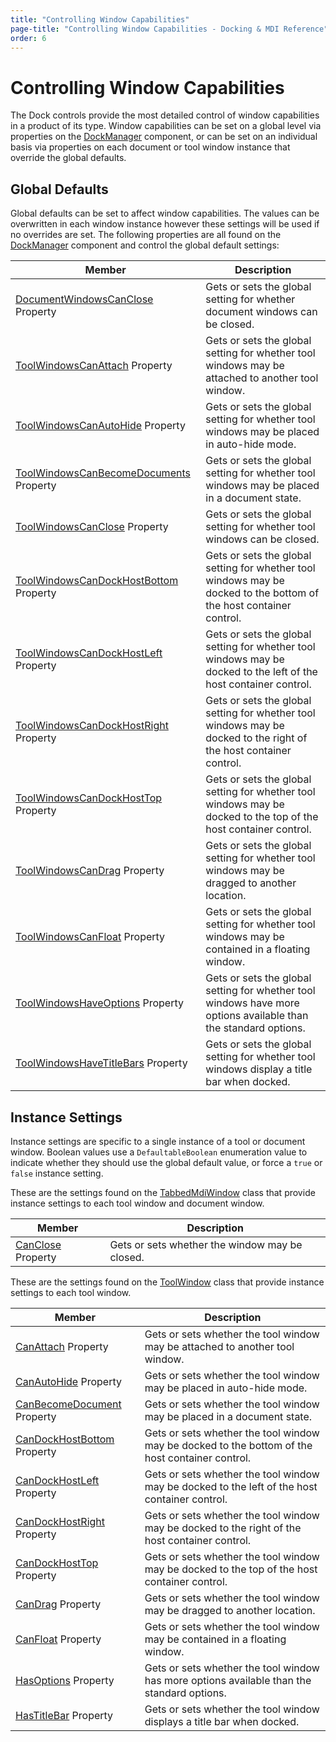 ```yaml
---
title: "Controlling Window Capabilities"
page-title: "Controlling Window Capabilities - Docking & MDI Reference"
order: 6
---
```

# Controlling Window Capabilities

The Dock controls provide the most detailed control of window capabilities in a product of its type.  Window capabilities can be set on a global level via properties on the [DockManager](xref:ActiproSoftware.UI.WinForms.Controls.Docking.DockManager) component, or can be set on an individual basis via properties on each document or tool window instance that override the global defaults.

## Global Defaults

Global defaults can be set to affect window capabilities.  The values can be overwritten in each window instance however these settings will be used if no overrides are set.  The following properties are all found on the [DockManager](xref:ActiproSoftware.UI.WinForms.Controls.Docking.DockManager) component and control the global default settings:

| Member | Description |
|-----|-----|
| [DocumentWindowsCanClose](xref:ActiproSoftware.UI.WinForms.Controls.Docking.DockManager.DocumentWindowsCanClose) Property | Gets or sets the global setting for whether document windows can be closed. |
| [ToolWindowsCanAttach](xref:ActiproSoftware.UI.WinForms.Controls.Docking.DockManager.ToolWindowsCanAttach) Property | Gets or sets the global setting for whether tool windows may be attached to another tool window. |
| [ToolWindowsCanAutoHide](xref:ActiproSoftware.UI.WinForms.Controls.Docking.DockManager.ToolWindowsCanAutoHide) Property | Gets or sets the global setting for whether tool windows may be placed in auto-hide mode. |
| [ToolWindowsCanBecomeDocuments](xref:ActiproSoftware.UI.WinForms.Controls.Docking.DockManager.ToolWindowsCanBecomeDocuments) Property | Gets or sets the global setting for whether tool windows may be placed in a document state. |
| [ToolWindowsCanClose](xref:ActiproSoftware.UI.WinForms.Controls.Docking.DockManager.ToolWindowsCanClose) Property | Gets or sets the global setting for whether tool windows can be closed. |
| [ToolWindowsCanDockHostBottom](xref:ActiproSoftware.UI.WinForms.Controls.Docking.DockManager.ToolWindowsCanDockHostBottom) Property | Gets or sets the global setting for whether tool windows may be docked to the bottom of the host container control. |
| [ToolWindowsCanDockHostLeft](xref:ActiproSoftware.UI.WinForms.Controls.Docking.DockManager.ToolWindowsCanDockHostLeft) Property | Gets or sets the global setting for whether tool windows may be docked to the left of the host container control. |
| [ToolWindowsCanDockHostRight](xref:ActiproSoftware.UI.WinForms.Controls.Docking.DockManager.ToolWindowsCanDockHostRight) Property | Gets or sets the global setting for whether tool windows may be docked to the right of the host container control. |
| [ToolWindowsCanDockHostTop](xref:ActiproSoftware.UI.WinForms.Controls.Docking.DockManager.ToolWindowsCanDockHostTop) Property | Gets or sets the global setting for whether tool windows may be docked to the top of the host container control. |
| [ToolWindowsCanDrag](xref:ActiproSoftware.UI.WinForms.Controls.Docking.DockManager.ToolWindowsCanDrag) Property | Gets or sets the global setting for whether tool windows may be dragged to another location. |
| [ToolWindowsCanFloat](xref:ActiproSoftware.UI.WinForms.Controls.Docking.DockManager.ToolWindowsCanFloat) Property | Gets or sets the global setting for whether tool windows may be contained in a floating window. |
| [ToolWindowsHaveOptions](xref:ActiproSoftware.UI.WinForms.Controls.Docking.DockManager.ToolWindowsHaveOptions) Property | Gets or sets the global setting for whether tool windows have more options available than the standard options. |
| [ToolWindowsHaveTitleBars](xref:ActiproSoftware.UI.WinForms.Controls.Docking.DockManager.ToolWindowsHaveTitleBars) Property | Gets or sets the global setting for whether tool windows display a title bar when docked. |

## Instance Settings

Instance settings are specific to a single instance of a tool or document window.  Boolean values use a `DefaultableBoolean` enumeration value to indicate whether they should use the global default value, or force a `true` or `false` instance setting.

These are the settings found on the [TabbedMdiWindow](xref:ActiproSoftware.UI.WinForms.Controls.Docking.TabbedMdiWindow) class that provide instance settings to each tool window and document window.

| Member | Description |
|-----|-----|
| [CanClose](xref:ActiproSoftware.UI.WinForms.Controls.Docking.TabbedMdiWindow.CanClose) Property | Gets or sets whether the window may be closed. |

These are the settings found on the [ToolWindow](xref:ActiproSoftware.UI.WinForms.Controls.Docking.ToolWindow) class that provide instance settings to each tool window.

| Member | Description |
|-----|-----|
| [CanAttach](xref:ActiproSoftware.UI.WinForms.Controls.Docking.ToolWindow.CanAttach) Property | Gets or sets whether the tool window may be attached to another tool window. |
| [CanAutoHide](xref:ActiproSoftware.UI.WinForms.Controls.Docking.ToolWindow.CanAutoHide) Property | Gets or sets whether the tool window may be placed in auto-hide mode. |
| [CanBecomeDocument](xref:ActiproSoftware.UI.WinForms.Controls.Docking.ToolWindow.CanBecomeDocument) Property | Gets or sets whether the tool window may be placed in a document state. |
| [CanDockHostBottom](xref:ActiproSoftware.UI.WinForms.Controls.Docking.ToolWindow.CanDockHostBottom) Property | Gets or sets whether the tool window may be docked to the bottom of the host container control. |
| [CanDockHostLeft](xref:ActiproSoftware.UI.WinForms.Controls.Docking.ToolWindow.CanDockHostLeft) Property | Gets or sets whether the tool window may be docked to the left of the host container control. |
| [CanDockHostRight](xref:ActiproSoftware.UI.WinForms.Controls.Docking.ToolWindow.CanDockHostRight) Property | Gets or sets whether the tool window may be docked to the right of the host container control. |
| [CanDockHostTop](xref:ActiproSoftware.UI.WinForms.Controls.Docking.ToolWindow.CanDockHostTop) Property | Gets or sets whether the tool window may be docked to the top of the host container control. |
| [CanDrag](xref:ActiproSoftware.UI.WinForms.Controls.Docking.ToolWindow.CanDrag) Property | Gets or sets whether the tool window may be dragged to another location. |
| [CanFloat](xref:ActiproSoftware.UI.WinForms.Controls.Docking.ToolWindow.CanFloat) Property | Gets or sets whether the tool window may be contained in a floating window. |
| [HasOptions](xref:ActiproSoftware.UI.WinForms.Controls.Docking.ToolWindow.HasOptions) Property | Gets or sets whether the tool window has more options available than the standard options. |
| [HasTitleBar](xref:ActiproSoftware.UI.WinForms.Controls.Docking.ToolWindow.HasTitleBar) Property | Gets or sets whether the tool window displays a title bar when docked. |
